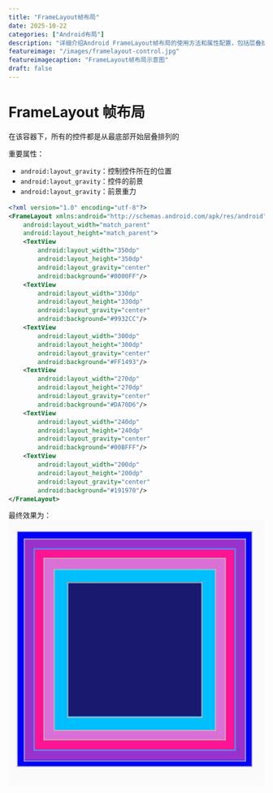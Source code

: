 ```yaml
---
title: "FrameLayout帧布局"
date: 2025-10-22
categories: ["Android布局"]
description: "详细介绍Android FrameLayout帧布局的使用方法和属性配置，包括层叠排列和layout_gravity属性"
featureimage: "/images/framelayout-control.jpg"
featureimagecaption: "FrameLayout帧布局示意图"
draft: false
---
```


# FrameLayout 帧布局

在该容器下，所有的控件都是从最底部开始层叠排列的

重要属性：
- `android:layout_gravity`：控制控件所在的位置
- `android:layout_gravity`：控件的前景
- `android:layout_gravity`：前景重力

```xml
<?xml version="1.0" encoding="utf-8"?>  
<FrameLayout xmlns:android="http://schemas.android.com/apk/res/android"  
    android:layout_width="match_parent"  
    android:layout_height="match_parent">  
    <TextView        
	    android:layout_width="350dp"  
        android:layout_height="350dp"  
        android:layout_gravity="center"  
        android:background="#0000FF"/>  
    <TextView        
	    android:layout_width="330dp"  
        android:layout_height="330dp"  
        android:layout_gravity="center"  
        android:background="#9932CC"/>  
    <TextView        
	    android:layout_width="300dp"  
        android:layout_height="300dp"  
        android:layout_gravity="center"  
        android:background="#FF1493"/>  
    <TextView        
	    android:layout_width="270dp"  
        android:layout_height="270dp"  
        android:layout_gravity="center"  
        android:background="#DA70D6"/>  
    <TextView        
	    android:layout_width="240dp"  
        android:layout_height="240dp"  
        android:layout_gravity="center"  
        android:background="#00BFFF"/>  
    <TextView        
	    android:layout_width="200dp"  
        android:layout_height="200dp"  
        android:layout_gravity="center"  
        android:background="#191970"/>  
</FrameLayout>
```

最终效果为：
![1d62d03826b12e324c72ade5639ea696_MD5](https://raw.githubusercontent.com/TsanChingKim/picGo/main/pic/1d62d03826b12e324c72ade5639ea696_MD5.png)
